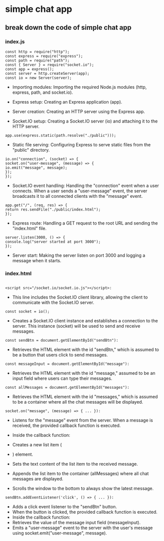 # simple chat app

## break down the code of simple chat app

### index.js

```
const http = require("http");
const express = require("express");
const path = require("path");
const { Server } = require("socket.io");
const app = express();
const server = http.createServer(app);
const io = new Server(server);
```

- Importing modules: Importing the required Node.js modules (http, express, path, and socket.io).

- Express setup: Creating an Express application (app).

- Server creation: Creating an HTTP server using the Express app.

- Socket.IO setup: Creating a Socket.IO server (io) and attaching it to the HTTP server.

```
app.use(express.static(path.resolve("./public")));
```

- Static file serving: Configuring Express to serve static files from the "public" directory.

```
io.on("connection", (socket) => {
socket.on("user-message", (message) => {
io.emit("message", message);
});
});
```

- Socket.IO event handling: Handling the "connection" event when a user connects. When a user sends a "user-message" event, the server broadcasts it to all connected clients with the "message" event.

```
app.get("/", (req, res) => {
return res.sendFile("./public/index.html");
});
```

- Express route: Handling a GET request to the root URL and sending the "index.html" file.

```
server.listen(3000, () => {
console.log("server started at port 3000");
});
```

- Server start: Making the server listen on port 3000 and logging a message when it starts.

### index.html

```

<script src="/socket.io/socket.io.js"></script>:

```

- This line includes the Socket.IO client library, allowing the client to communicate with the Socket.IO server.

```
const socket = io();
```

- Creates a Socket.IO client instance and establishes a connection to the server. This instance (socket) will be used to send and receive messages.

```
const sendBtn = document.getElementById("sendBtn"):
```

- Retrieves the HTML element with the id "sendBtn," which is assumed to be a button that users click to send messages.

```
const messageInput = document.getElementById("message"):
```

- Retrieves the HTML element with the id "message," assumed to be an input field where users can type their messages.

```
const allMessages = document.getElementById("messages"):
```

- Retrieves the HTML element with the id "messages," which is assumed to be a container where all the chat messages will be displayed.

```
socket.on("message", (message) => { ... }):
```

- Listens for the "message" event from the server. When a message is received, the provided callback function is executed.

- Inside the callback function:

- Creates a new list item (<li>) element.
- Sets the text content of the list item to the received message.
- Appends the list item to the container (allMessages) where all chat messages are displayed.
- Scrolls the window to the bottom to always show the latest message.

```
sendBtn.addEventListener('click', () => { ... }):
```

- Adds a click event listener to the "sendBtn" button.
- When the button is clicked, the provided callback function is executed.
- Inside the callback function:
- Retrieves the value of the message input field (messageInput).
- Emits a "user-message" event to the server with the user's message using socket.emit("user-message", message).
